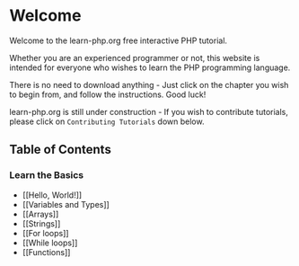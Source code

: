 # Welcome

Welcome to the learn-php.org free interactive PHP tutorial.

Whether you are an experienced programmer or not, this website is intended for everyone who wishes to learn the PHP programming language.

There is no need to download anything - Just click on the chapter you wish to begin from, and follow the instructions. Good luck!

learn-php.org is still under construction - If you wish to contribute tutorials, please click on `Contributing Tutorials` down below.

Table of Contents
-----------------

### Learn the Basics

- [[Hello, World!]]
- [[Variables and Types]]
- [[Arrays]]
- [[Strings]]
- [[For loops]]
- [[While loops]]
- [[Functions]]

